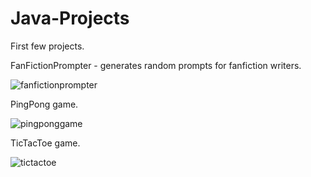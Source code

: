 # Java-Projects
First few projects.

FanFictionPrompter - generates random prompts for fanfiction writers.

![fanfictionprompter](https://cloud.githubusercontent.com/assets/19261852/15110629/60853a5a-15e2-11e6-9616-f766e59c6141.png)

PingPong game.

![pingponggame](https://cloud.githubusercontent.com/assets/19261852/15110735/f23d45aa-15e2-11e6-97cb-58352902140f.png)

TicTacToe game.

![tictactoe](https://cloud.githubusercontent.com/assets/19261852/15110742/f99979c2-15e2-11e6-9c3b-f209b0942f7b.png)

